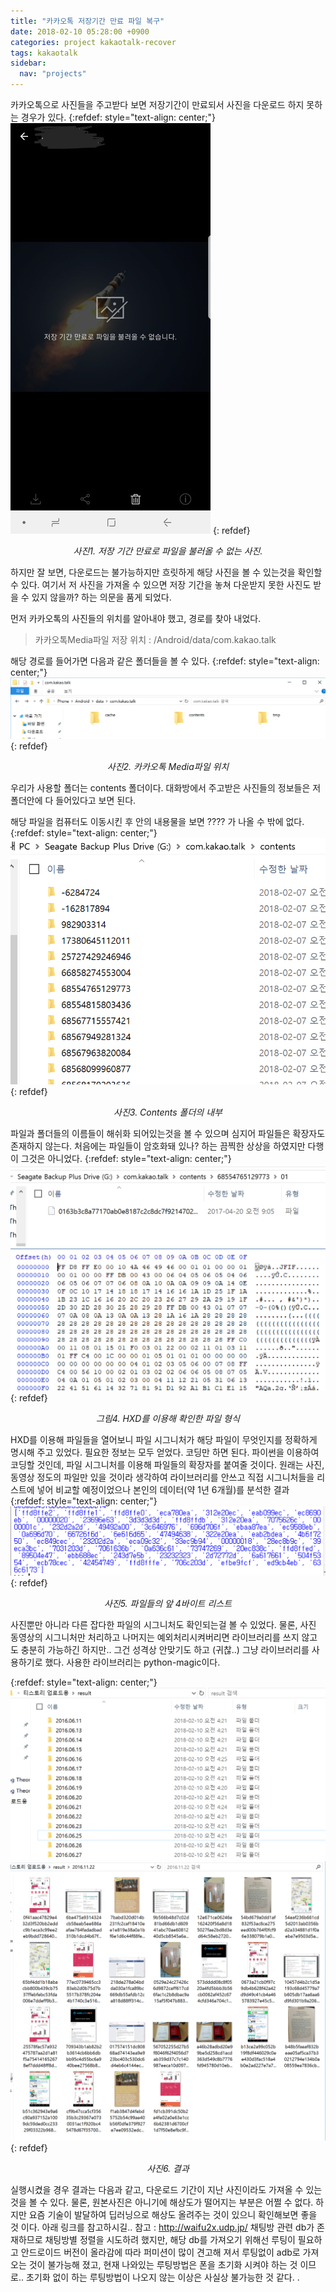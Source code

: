 ```yaml
---
title: "카카오톡 저장기간 만료 파일 복구"
date: 2018-02-10 05:28:00 +0900
categories: project kakaotalk-recover
tags: kakaotalk
sidebar:
  nav: "projects"
---
```


카카오톡으로 사진들을 주고받다 보면 저장기간이 만료되서 사진을 다운로드 하지 못하는 경우가 있다.
{:refdef: style="text-align: center;"}
![fig1](/assets/images/posts/kakao-recover/fig1.jpg)
{: refdef}
*<center>사진1. 저장 기간 만료로 파일을 불러올 수 없는 사진.</center>*

하지만 잘 보면, 다운로드는 불가능하지만 흐릿하게 해당 사진을 볼 수 있는것을 확인할 수 있다.
여기서 저 사진을 가져올 수 있으면 저장 기간을 놓쳐 다운받지 못한 사진도 받을 수 있지 않을까? 하는 의문을 품게 되었다.

먼저 카카오톡의 사진들의 위치를 알아내야 했고, 경로를 찾아 내었다.



>카카오톡Media파일 저장 위치 : /Android/data/com.kakao.talk

해당 경로를 들어가면 다음과 같은 폴더들을 볼 수 있다.
{:refdef: style="text-align: center;"}
![fig2](/assets/images/posts/kakao-recover/fig2.png)
{: refdef}
*<center>사진2. 카카오톡 Media파일 위치</center>*

우리가 사용할 폴더는 contents 폴더이다. 대화방에서 주고받은 사진들의 정보들은 저 폴더안에 다 들어있다고 보면 된다.

해당 파일을 컴퓨터도 이동시킨 후 안의 내용물을 보면 ???? 가 나올 수 밖에 없다.
{:refdef: style="text-align: center;"}
![fig3](/assets/images/posts/kakao-recover/fig3.png)
{: refdef}
*<center>사진3. Contents 폴더의 내부</center>*


파일과 폴더들의 이름들이 해쉬화 되어있는것을 볼 수 있으며 심지어 파일들은 확장자도 존재하지 않는다.
처음에는 파일들이 암호화돼 있나? 하는 끔찍한 상상을 하였지만 다행이 그것은 아니었다.
{:refdef: style="text-align: center;"}
![fig4](/assets/images/posts/kakao-recover/fig4.png)
![fig5](/assets/images/posts/kakao-recover/fig5.png)
{: refdef}
*<center>그림4. HXD를 이용해 확인한 파일 형식</center>*

HXD를 이용해 파일들을 열어보니 파일 시그니처가 해당 파일이 무엇인지를 정확하게 명시해 주고 있었다.
필요한 정보는 모두 얻었다. 코딩만 하면 된다. 파이썬을 이용하여 코딩할 것인데, 파일 시그니처를 이용해 파일들의 확장자를 붙여줄 것이다.
원래는 사진, 동영상 정도의 파일만 있을 것이라 생각하여 라이브러리를 안쓰고 직접 시그니처들을 리스트에 넣어 비교할 예정이었으나 본인의 데이터(약 1년 6개월)를 분석한 결과
{:refdef: style="text-align: center;"}
![fig6](/assets/images/posts/kakao-recover/fig6.png)
{: refdef}
*<center>사진5. 파일들의 앞 4바이트 리스트</center>*

사진뿐만 아니라 다른 잡다한 파일의 시그니처도 확인되는걸 볼 수 있었다.
물론, 사진 동영상의 시그니처만 처리하고 나머지는 예외처리시켜버리면 라이브러리를 쓰지 않고도 충분히 가능하긴 하지만.. 그건 성격상 안맞기도 하고 (귀찮..) 그냥 라이브러리를 사용하기로 했다.
사용한 라이브러리는 python-magic이다.




{:refdef: style="text-align: center;"}
![fig7](/assets/images/posts/kakao-recover/fig7.png)
![fig8](/assets/images/posts/kakao-recover/fig8.png)
{: refdef}
*<center>사진6. 결과</center>*



실행시켰을 경우 결과는 다음과 같고, 다운로드 기간이 지난 사진이라도 가져올 수 있는 것을 볼 수 있다.
물론, 원본사진은 아니기에 해상도가 떨어지는 부분은 어쩔 수 없다. 하지만 요즘 기술이 발달하여 딥러닝으로 해상도 올려주는 것이 있으니 확인해보면 좋을 것 이다. 아래 링크를 참고하시길..
참고 : http://waifu2x.udp.jp/
채팅방 관련 db가 존재하므로 채팅방별 정렬을 시도하려 했지만, 해당 db를 가져오기 위해선 루팅이 필요하고 안드로이드 버전이 올라감에 따라 퍼미션이 많이 견고해 져서 루팅없이 adb로 가져오는 것이 불가능해 졌고, 현재 나와있는 루팅방법은 폰을 초기화 시켜야 하는 것 이므로.. 초기화 없이 하는 루팅방법이 나오지 않는 이상은 사실상 불가능한 것 같다.
.
